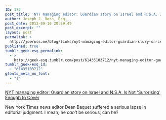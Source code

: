 ```yaml
---
ID: 172
post_title: 'NYT managing editor: Guardian story on Israel and N.S.A. Is Not &#8216;Surprising&#8217; Enough to Cover'
author: Joseph J. Ross, Esq.
post_date: 2013-09-16 20:59:49
post_excerpt: ""
layout: post
permalink: >
  http://joeross.me/blog/links/nyt-managing-editor-guardian-story-on-israel-and/
published: true
tumblr_geek-esq_permalink:
  - >
    http://geek-esq.tumblr.com/post/61435103712/nyt-managing-editor-guardian-story-on-israel-and
tumblr_geek-esq_id:
  - "61435103712"
gfonts_meta_no_font:
  - "1"
---
```

<a href='http://publiceditor.blogs.nytimes.com/2013/09/16/guardian-story-on-israel-and-n-s-a-is-not-surprising-enough-to-cover/?_r=0'>NYT managing editor: Guardian story on Israel and N.S.A. Is Not 'Surprising' Enough to Cover</a><div class="link_description"><p>New York Times news editor Dean Baquet suffered a serious lapse in editorial judgment. I mean, he <em>can&#8217;t</em> be serious, can he?</p></div>